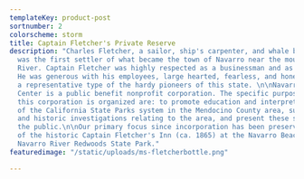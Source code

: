 ```yaml
---
templateKey: product-post
sortnumber: 2
colorscheme: storm
title: Captain Fletcher's Private Reserve
description: "Charles Fletcher, a sailor, ship's carpenter, and whale boat captain,
  was the first settler of what became the town of Navarro near the mouth of the Navarro
  River. Captain Fletcher was highly respected as a businessman and as a citizen.
  He was generous with his employees, large hearted, fearless, and honest, he was
  a representative type of the hardy pioneers of this state. \n\nNavarro-by-the-Sea
  Center is a public benefit nonprofit corporation. The specific purposes for which
  this corporation is organized are: to promote education and interpretive activities
  of the California State Parks system in the Mendocino County area, support scientific
  and historic investigations relating to the area, and present these subjects to
  the public.\n\nOur primary focus since incorporation has been preservation and rehabilitation
  of the historic Captain Fletcher's Inn (ca. 1865) at the Navarro Beach area of the
  Navarro River Redwoods State Park."
featuredimage: "/static/uploads/ms-fletcherbottle.png"

---
```

